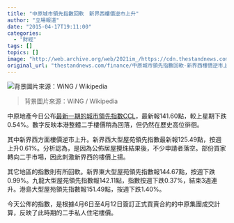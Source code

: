 ```yaml
---
title: "中原城市領先指數回軟　新界西樓價逆市上升"
author: "立場報道"
date: "2015-04-17T19:11:00"
categories:
  - "財經"
tags: []
topics: []
image: "http://web.archive.org/web/2021im_/https://cdn.thestandnews.com/media/photos/cache/20150417-10_Ayejv_1200x0.png"
original_url: "thestandnews.com/finance/中原城市領先指數回軟-新界西樓價逆市上升"
---
```

![背景圖片來源：WiNG / Wikipedia](http://web.archive.org/web/2021im_/https://cdn.thestandnews.com/media/photos/cache/20150417-10_Ayejv_1200x0.png)

> 背景圖片來源：WiNG / Wikipedia

中原地產今日公布[最新一期的城市領先指數CCL](http://web.archive.org/web/20210628141031/http://www1.centadata.com/cci/cci.htm)，最新報141.60點，較上星期下跌0.54%。數字反映本港整體二手樓價稍為回落，但仍然在歷史高位徘徊。

其中新界西方面樓價逆市上升。新界西大型屋苑領先指數最新報125.49點，按週上升0.61%。分析認為，是因為公佈居屋攪珠結果後，不少申請者落空。部份買家轉向二手市場，因此刺激新界西的樓價上揚。

其它地區的指數則有所回軟。新界東大型屋苑領先指數報144.67點，按週下跌0.99%。九龍大型屋苑領先指數報142.11點，指數按週下跌0.37%，結束3週連升。港島大型屋苑領先指數報151.49點，按週下跌1.40%。

今天公佈的指數，是根據4月6日至4月12日簽訂正式買賣合約的中原集團成交計算，反映了此時期的二手私人住宅樓價。